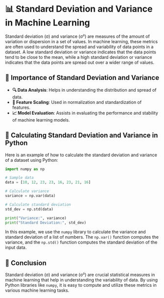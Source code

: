 # 📊 Standard Deviation and Variance in Machine Learning

Standard deviation (σ) and variance (σ²) are measures of the amount of variation or dispersion in a set of values. In machine learning, these metrics are often used to understand the spread and variability of data points in a dataset. A low standard deviation or variance indicates that the data points tend to be close to the mean, while a high standard deviation or variance indicates that the data points are spread out over a wider range of values.

## 🌟 Importance of Standard Deviation and Variance

- **🔍 Data Analysis**: Helps in understanding the distribution and spread of data.
- **📏 Feature Scaling**: Used in normalization and standardization of features.
- **📈 Model Evaluation**: Assists in evaluating the performance and stability of machine learning models.

## 🐍 Calculating Standard Deviation and Variance in Python

Here is an example of how to calculate the standard deviation and variance of a dataset using Python:

```python
import numpy as np

# Sample data
data = [10, 12, 23, 23, 16, 23, 21, 16]

# Calculate variance
variance = np.var(data)

# Calculate standard deviation
std_dev = np.std(data)

print("Variance:", variance)
print("Standard Deviation:", std_dev)
```

In this example, we use the `numpy` library to calculate the variance and standard deviation of a list of numbers. The `np.var()` function computes the variance, and the `np.std()` function computes the standard deviation of the input data.

## 🏁 Conclusion

Standard deviation (σ) and variance (σ²) are crucial statistical measures in machine learning that help in understanding the variability of data. By using Python libraries like `numpy`, it is easy to compute and utilize these metrics in various machine learning tasks.